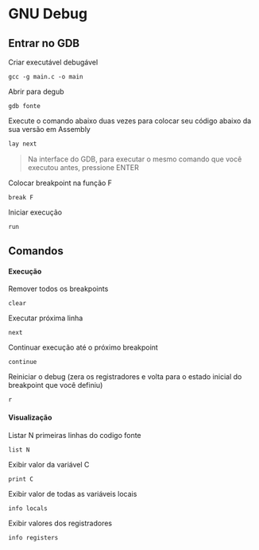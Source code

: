 # GNU Debug

## Entrar no GDB

Criar executável debugável

```
gcc -g main.c -o main
```

Abrir para degub

```
gdb fonte
```

Execute o comando abaixo duas vezes para colocar seu código abaixo da sua versão em Assembly

```c
lay next
```

> Na interface do GDB, para executar o mesmo comando que você executou antes, pressione ENTER

Colocar breakpoint na função F 

```
break F
```

Iniciar execução

```
run
```

## Comandos

#### Execução

Remover todos os breakpoints

```
clear
```

Executar próxima linha

```
next
```

Continuar execução até o próximo breakpoint

```
continue
```

Reiniciar o debug (zera os registradores e volta para o estado inicial do breakpoint que você definiu)

```
r
```

#### Visualização

Listar N primeiras linhas do codigo fonte

```
list N
```

Exibir valor da variável C

```
print C
```

Exibir valor de todas as variáveis locais

```
info locals
```

Exibir valores dos registradores

```
info registers
```